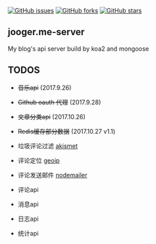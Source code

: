 [![GitHub issues](https://img.shields.io/github/issues/jo0ger/jooger.me-server.svg?style=flat-square)](https://github.com/jo0ger/jooger.me-server/issues)
[![GitHub forks](https://img.shields.io/github/forks/jo0ger/jooger.me-server.svg?style=flat-square)](https://github.com/jo0ger/jooger.me-server/network)
[![GitHub stars](https://img.shields.io/github/stars/jo0ger/jooger.me-server.svg?style=flat-square)](https://github.com/jo0ger/jooger.me-server/stargazers)

## jooger.me-server

My blog's api server build by koa2 and mongoose

## TODOS

* ~~音乐api~~ (2017.9.26)

* ~~Github oauth 代理~~ (2017.9.28)

* ~~文章分类api~~ (2017.10.26)

* ~~Redis缓存部分数据~~ (2017.10.27 v1.1)

* 垃圾评论过滤 [akismet](https://github.com/chrisfosterelli/akismet-api)

* 评论定位 [geoip](https://github.com/bluesmoon/node-geoip)

* 评论发送邮件 [nodemailer](https://github.com/nodemailer/nodemailer)

* 评论api

* 消息api

* 日志api

* 统计api
